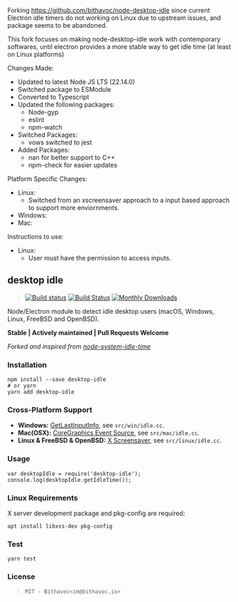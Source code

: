 Forking https://github.com/bithavoc/node-desktop-idle since current Electron idle timers do not working on Linux due to upstream issues, and package seems to be abandoned.

This fork focuses on making node-desktop-idle work with contemporary softwares, until electron provides a more stable way to get idle time (at least on Linux platforms)

Changes Made:
- Updated to latest Node JS LTS (22.14.0)
- Switched package to ESModule
- Converted to Typescript
- Updated the following packages:
    - Node-gyp
    - eslint
    - npm-watch
- Switched Packages:
    - vows switched to jest
- Added Packages:
    - nan for better support to C++
    - npm-check for easier updates

Platform Specific Changes:
- Linux:
    - Switched from an xscreensaver approach to a input based approach to support more enviornments.
- Windows:
- Mac:

Instructions to use:

- Linux:
    - User must have the permission to access inputs.
    

## desktop idle
> [![Build status](https://ci.appveyor.com/api/projects/status/gwlnytjjw4ju3vs0?svg=true)](https://ci.appveyor.com/project/bithavoc/node-desktop-idle)
> [![Build Status](https://travis-ci.org/bithavoc/node-desktop-idle.svg?branch=master)](https://travis-ci.org/bithavoc/node-desktop-idle)
> [![Monthly Downloads](https://img.shields.io/npm/dm/desktop-idle.svg)](https://www.npmjs.com/package/desktop-idle)

Node/Electron module to detect idle desktop users (macOS, Windows, Linux, FreeBSD and OpenBSD).

**Stable | Actively maintained | Pull Requests Welcome**

_Forked and inspired from [node-system-idle-time](https://github.com/paulcbetts/node-system-idle-time)_

### Installation
```
npm install --save desktop-idle
# or yarn
yarn add desktop-idle
```

### Cross-Platform Support
* **Windows:** [GetLastInputInfo](https://msdn.microsoft.com/en-us/library/windows/desktop/ms646302(v=vs.85).aspx), see `src/win/idle.cc`.
* **Mac(OSX):** [CoreGraphics Event Source](https://developer.apple.com/documentation/coregraphics/1408790-cgeventsourcesecondssincelasteve), see `src/mac/idle.cc`.
* **Linux & FreeBSD & OpenBSD:** [X Screensaver](https://linux.die.net/man/3/xscreensaverqueryinfo), see `src/linux/idle.cc`.

### Usage
```
var desktopIdle = require('desktop-idle');
console.log(desktopIdle.getIdleTime());
```

### Linux Requirements

X server development package and pkg-config are required:

`apt install libxss-dev pkg-config`

### Test

```
yarn test
```

### License

> `MIT - Bithavoc<im@bithavoc.io>`